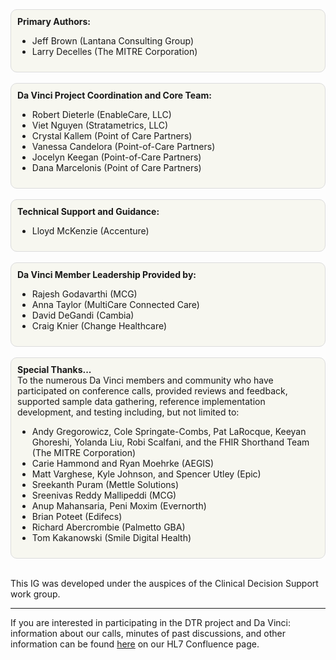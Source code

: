 <style>
.pbox{
    background-color: rgb(230, 230, 210, 0.3); 
    border-style: solid; 
    border-width: thin;  
    padding: 10px; 
    border-radius: 10px; 
    border-color: gainsboro;
 }
</style>
<!-- ***************************************************** -->
<div markdown="1" class="pbox">
<b>Primary Authors:</b>  
<ul>
    <li>Jeff Brown (Lantana Consulting Group)</li>
    <li>Larry Decelles (The MITRE Corporation)</li>
</ul>
</div>
<br>

<div markdown="1" class="pbox">
<b>Da Vinci Project Coordination and Core Team:</b> 
<ul>
    <li>Robert Dieterle (EnableCare, LLC)</li>
    <li>Viet Nguyen (Stratametrics, LLC)</li>
    <li>Crystal Kallem (Point of Care Partners)</li>
    <li>Vanessa Candelora (Point-of-Care Partners)</li>
    <li>Jocelyn Keegan (Point-of-Care Partners)</li>
    <li>Dana Marcelonis (Point of Care Partners)</li>
</ul>
</div>
<br>

<div markdown="1" class="pbox">
<b>Technical Support and Guidance:</b> 
<ul>
    <li>Lloyd McKenzie (Accenture)</li>
</ul>
</div>
<br>

<div markdown="1" class="pbox">
<b>Da Vinci Member Leadership Provided by:</b> 
<ul>
    <li>Rajesh Godavarthi (MCG)</li>
    <li>Anna Taylor (MultiCare Connected Care)</li>
    <li>David DeGandi (Cambia)</li>
    <li>Craig Knier (Change Healthcare)</li>
</ul>
</div>
<br>

<div markdown="1" class="pbox">
<b>Special Thanks...</b>
<br>To the numerous Da Vinci members and community who have participated on conference calls, provided reviews and feedback, supported sample data gathering, reference implementation development, and testing including, but not limited to:
<ul>
    <li>Andy Gregorowicz, Cole Springate-Combs, Pat LaRocque, Keeyan Ghoreshi, Yolanda Liu, Robi Scalfani, and the FHIR Shorthand Team (The MITRE Corporation) </li>
    <li>Carie Hammond and Ryan Moehrke (AEGIS)</li>
    <li>Matt Varghese, Kyle Johnson, and Spencer Utley (Epic)</li>
    <li>Sreekanth Puram (Mettle Solutions)</li>
    <li>Sreenivas Reddy Mallipeddi (MCG)</li>
    <li>Anup Mahansaria, Peni Moxim (Evernorth)</li>
    <li>Brian Poteet (Edifecs)</li>
    <li>Richard Abercrombie (Palmetto GBA)</li>
    <li>Tom Kakanowski (Smile Digital Health)</li>
</ul>
</div>
<br>

This IG was developed under the auspices of the Clinical Decision Support work group.

----
If you are interested in participating in the DTR project and Da Vinci: information about our calls, minutes of past discussions, and other information can be found [here]( https://confluence.hl7.org/display/DVP/Da+Vinci+Use+Cases) on our HL7 Confluence page.

